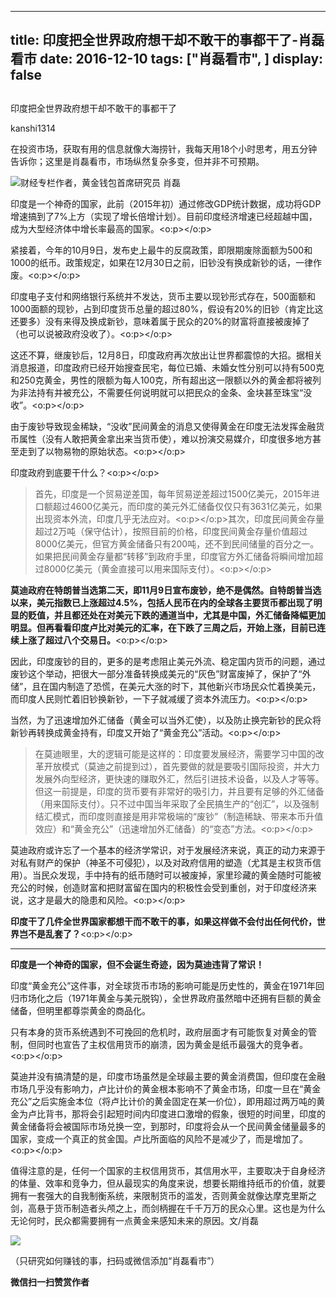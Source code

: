 
---
title:  印度把全世界政府想干却不敢干的事都干了-肖磊看市
date: 2016-12-10
tags: ["肖磊看市", ]
display: false
---


## 



印度把全世界政府想干却不敢干的事都干了




kanshi1314




在投资市场，获取有用的信息就像大海捞针，我每天用18个小时思考，用五分钟告诉你；这里是肖磊看市，市场纵然复杂多变，但并非不可预期。


<img data-s="300,640" data-type="jpeg" src="http://mmbiz.qpic.cn/mmbiz_jpg/rIYcHn0KrPQBVwR28EMBuRoNfQyCTWnNHdcvicJlr7xzdwjD81ATVpgz9dRg9NnpJ4ricxlmBzic9z0Nv9th9wfibA/0?wx_fmt=jpeg" data-ratio="0.5714285714285714" data-w="700"/>财经专栏作者，黄金钱包首席研究员 肖磊



印度是一个神奇的国家，此前（2015年初）通过修改GDP统计数据，成功将GDP增速搞到了7%上方（实现了增长倍增计划）。目前印度经济增速已经超越中国，成为大型经济体中增长率最高的国家。<o:p></o:p>



紧接着，今年的10月9日，发布史上最牛的反腐政策，即限期废除面额为500和1000的纸币。政策规定，如果在12月30日之前，旧钞没有换成新钞的话，一律作废。<o:p></o:p>



印度电子支付和网络银行系统并不发达，货币主要以现钞形式存在，500面额和1000面额的现钞，占到印度货币总量的超过80%，假设有20%的旧钞（肯定比这还要多）没有来得及换成新钞，意味着属于民众的20%的财富将直接被废掉了（也可以说被政府没收了）。<o:p></o:p>



这还不算，继废钞后，12月8日，印度政府再次放出让世界都震惊的大招。据相关消息报道，印度政府已经开始搜查民宅，每位已婚、未婚女性分别可以持有500克和250克黄金，男性的限额为每人100克，所有超出这一限额以外的黄金都将被列为非法持有并被充公，不需要任何说明就可以把民众的金条、金块甚至珠宝“没收”。<o:p></o:p>



由于废钞导致现金稀缺，“没收”民间黄金的消息又使得黄金在印度无法发挥金融货币属性（没有人敢把黄金拿出来当货币使），难以扮演交易媒介，印度很多地方甚至走到了以物易物的原始状态。<o:p></o:p>



印度政府到底要干什么？<o:p></o:p>



> 首先，印度是一个贸易逆差国，每年贸易逆差超过1500亿美元，2015年进口额超过4600亿美元，而印度的美元外汇储备仅仅只有3631亿美元，如果出现资本外流，印度几乎无法应对。<o:p></o:p>其次，印度民间黄金存量超过2万吨（保守估计），按照目前的价格，印度民间黄金存量价值超过8000亿美元，但官方黄金储备只有200吨，还不到民间储量的百分之一。如果把民间黄金存量都“转移”到政府手里，印度官方外汇储备将瞬间增加超过8000亿美元（黄金直接可以用来国际支付）。<o:p></o:p>



**莫迪政府在特朗普当选第二天，即11月9日宣布废钞，绝不是偶然。自特朗普当选以来，美元指数已上涨超过4.5%，包括人民币在内的全球各主要货币都出现了明显的贬值，并且都还处在对美元下跌的通道当中，尤其是中国，外汇储备降幅更加明显。但再看看印度卢比对美元的汇率，在下跌了三周之后，开始上涨，目前已连续上涨了超过八个交易日。**<o:p></o:p>



因此，印度废钞的目的，更多的是考虑阻止美元外流、稳定国内货币的问题，通过废钞这个举动，把很大一部分准备转换成美元的“灰色”财富废掉了，保护了“外储”，且在国内制造了恐慌，在美元大涨的时下，其他新兴市场民众忙着换美元，而印度人民则忙着旧钞换新钞，一下子就减缓了资本外流压力。<o:p></o:p>



当然，为了迅速增加外汇储备（黄金可以当外汇使），以及防止换完新钞的民众将新钞再转换成黄金持有，印度又开始了“黄金充公”活动。<o:p></o:p>



> 在莫迪眼里，大的逻辑可能是这样的：印度要发展经济，需要学习中国的改革开放模式（莫迪之前提到过），首先要做的就是要吸引国际投资，并大力发展外向型经济，更快速的赚取外汇，然后引进技术设备，以及人才等等。但这一前提是，印度的货币要有非常好的吸引力，并且要有足够的外汇储备（用来国际支付）。只不过中国当年采取了全民搞生产的“创汇”，以及强制结汇模式，而印度则直接是用非常极端的“废钞”（制造稀缺、带来本币升值效应）和“黄金充公”（迅速增加外汇储备）的“变态”方法。<o:p></o:p>



莫迪政府或许忘了一个基本的经济学常识，对于发展经济来说，真正的动力来源于对私有财产的保护（神圣不可侵犯），以及对政府信用的塑造（尤其是主权货币信用）。当民众发现，手中持有的纸币随时可以被废掉，家里珍藏的黄金随时可能被充公的时候，创造财富和把财富留在国内的积极性会受到重创，对于印度经济来说，这才是最大的隐患和风险。<o:p></o:p>



**印度干了几件全世界国家都想干而不敢干的事，如果这样做不会付出任何代价，世界岂不是乱套了？**<o:p></o:p>

****

**印度是一个神奇的国家，但不会诞生奇迹，因为莫迪违背了常识！**



印度“黄金充公”这件事，对全球货币市场的影响可能是历史性的，黄金在1971年回归市场化之后（1971年黄金与美元脱钩），全世界政府虽然暗中还拥有巨额的黄金储备，但明里都尊崇黄金的商品化。



只有本身的货币系统遇到不可挽回的危机时，政府层面才有可能恢复对黄金的管制，但同时也宣告了主权信用货币的崩溃，因为黄金是纸币最强大的竞争者。<o:p></o:p>



莫迪并没有搞清楚的是，印度市场虽然是全球最主要的黄金消费国，但印度在金融市场几乎没有影响力，卢比计价的黄金根本影响不了黄金市场，印度一旦在“黄金充公”之后实施金本位（将卢比计价的黄金固定在某一价位），即用超过两万吨的黄金为卢比背书，那将会引起短时间内印度进口激增的假象，很短的时间里，印度的黄金储备将会被国际市场兑换一空，到那时，印度将会从一个民间黄金储量最多的国家，变成一个真正的贫金国。卢比所面临的风险不是减少了，而是增加了。<o:p></o:p>



值得注意的是，任何一个国家的主权信用货币，其信用水平，主要取决于自身经济的体量、效率和竞争力，但从最现实的角度来说，想要长期维持纸币的价值，就要拥有一套强大的自我制衡系统，来限制货币的滥发，否则黄金就像达摩克里斯之剑，高悬于货币制造者头颅之上，而剑柄握在千千万万的民众心里。这也是为什么无论何时，民众都需要拥有一点黄金来感知未来的原因。文/肖磊



<img data-ratio="1" data-s="300,640" src="http://mmbiz.qpic.cn/mmbiz_jpg/rIYcHn0KrPSjOtc2kgTPibsxhaoD4Krel3cd9hnIh6dkibBqkMukKKL7yLxCYzuogxEG3qoO5MCBQgbXbldPxcLw/640?wx_fmt=jpeg" data-type="jpeg" data-w="430" style="box-sizing: border-box !important; word-wrap: break-word !important; visibility: visible !important; width: auto !important;" width="auto">

（只研究如何赚钱的事，扫码或微信添加“肖磊看市”）






**微信扫一扫赞赏作者**













